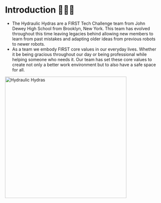 # Introduction 💚💙🖤
- The Hydraulic Hydras are a FIRST Tech Challenge team from John Dewey High School from Brooklyn, New York. This team has evolved throughout this time leaving legacies behind allowing new members to learn from past mistakes and adapting older ideas from previous robots to newer robots. 
- As a team we embody FIRST core values in our everyday lives. Whether it be being gracious throughout our day or being professional while helping someone who needs it. Our team has set these core values to create not only a better work environment but to also have a safe space for all. 

<img width="400" alt="Hydraulic Hydras" src="https://github.com/Hydraulic-Hydras/.github/assets/122396861/2788baea-eab8-4caa-9e1e-55200672cecf">
<!--


**Here are some ideas to get you started:**

🙋‍♀️ A short introduction - what is your organization all about?
🌈 Contribution guidelines - how can the community get involved?
👩‍💻 Useful resources - where can the community find your docs? Is there anything else the community should know?
🍿 Fun facts - what does your team eat for breakfast?
🧙 Remember, you can do mighty things with the power of [Markdown](https://docs.github.com/github/writing-on-github/getting-started-with-writing-and-formatting-on-github/basic-writing-and-formatting-syntax)
-->
